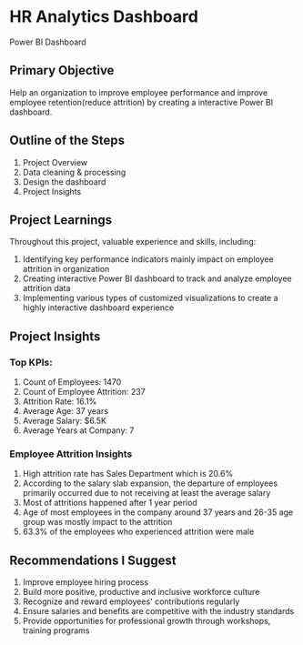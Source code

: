 # HR Analytics Dashboard

Power BI Dashboard

## Primary Objective

Help an organization to improve employee performance and improve employee retention(reduce attrition) by creating a interactive Power BI dashboard.

## Outline of the Steps

1. Project Overview
2. Data cleaning & processing
3. Design the dashboard
4. Project Insights

## Project Learnings

Throughout this project, valuable experience and skills, including:

1. Identifying key performance indicators mainly impact on employee attrition in organization
2. Creating interactive Power BI dashboard to track and analyze employee attrition data
3. Implementing various types of customized visualizations to create a highly interactive dashboard experience

## Project Insights

### Top KPIs:

1. Count of Employees: 1470
2. Count of Employee Attrition: 237
3. Attrition Rate: 16.1%
4. Average Age: 37 years
5. Average Salary: $6.5K
6. Average Years at Company: 7

### Employee Attrition Insights

1. High attrition rate has Sales Department which is 20.6%
2. According to the salary slab expansion, the departure of employees primarily occurred due to not receiving at least the average salary
3. Most of attritions happened after 1 year period
4. Age of most employees in the company around 37 years and 26-35 age group was mostly impact to the attrition
5. 63.3% of the employees who experienced attrition were male

## Recommendations I Suggest

1. Improve employee hiring process
2. Build more positive, productive and inclusive workforce culture
3. Recognize and reward employees' contributions regularly
4. Ensure salaries and benefits are competitive with the industry standards
5. Provide opportunities for professional growth through workshops, training programs


